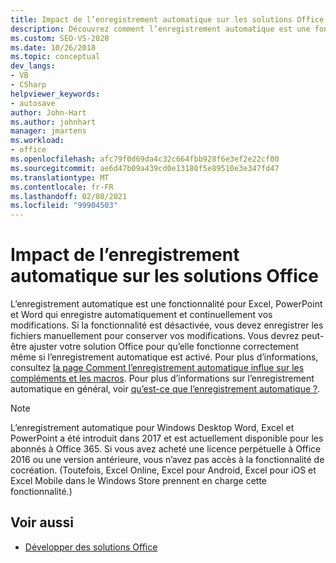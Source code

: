 ```yaml
---
title: Impact de l’enregistrement automatique sur les solutions Office
description: Découvrez comment l’enregistrement automatique est une fonctionnalité pour Excel, PowerPoint et Word qui enregistre automatiquement et continuellement vos modifications.
ms.custom: SEO-VS-2020
ms.date: 10/26/2018
ms.topic: conceptual
dev_langs:
- VB
- CSharp
helpviewer_keywords:
- autosave
author: John-Hart
ms.author: johnhart
manager: jmartens
ms.workload:
- office
ms.openlocfilehash: afc79f0d69da4c32c664fbb928f6e3ef2e22cf00
ms.sourcegitcommit: ae6d47b09a439cd0e13180f5e89510e3e347fd47
ms.translationtype: MT
ms.contentlocale: fr-FR
ms.lasthandoff: 02/08/2021
ms.locfileid: "99904503"
---
```

# <a name="how-autosave-impacts-office-solutions"></a>Impact de l’enregistrement automatique sur les solutions Office

L’enregistrement automatique est une fonctionnalité pour Excel, PowerPoint et Word qui enregistre automatiquement et continuellement vos modifications. Si la fonctionnalité est désactivée, vous devez enregistrer les fichiers manuellement pour conserver vos modifications. Vous devrez peut-être ajuster votre solution Office pour qu’elle fonctionne correctement même si l’enregistrement automatique est activé. Pour plus d’informations, consultez [la page Comment l’enregistrement automatique influe sur les compléments et les macros](/office/vba/library-reference/concepts/how-autosave-impacts-addins-and-macros). Pour plus d’informations sur l’enregistrement automatique en général, voir [qu’est-ce que l’enregistrement automatique ?](https://support.office.com/en-US/article/What-is-AutoSave-6d6bd723-ebfd-4e40-b5f6-ae6e8088f7a5).

> [!NOTE]
> L’enregistrement automatique pour Windows Desktop Word, Excel et PowerPoint a été introduit dans 2017 et est actuellement disponible pour les abonnés à Office 365. Si vous avez acheté une licence perpétuelle à Office 2016 ou une version antérieure, vous n’avez pas accès à la fonctionnalité de cocréation. (Toutefois, Excel Online, Excel pour Android, Excel pour iOS et Excel Mobile dans le Windows Store prennent en charge cette fonctionnalité.)

## <a name="see-also"></a>Voir aussi
- [Développer des solutions Office](./developing-office-solutions.md)
